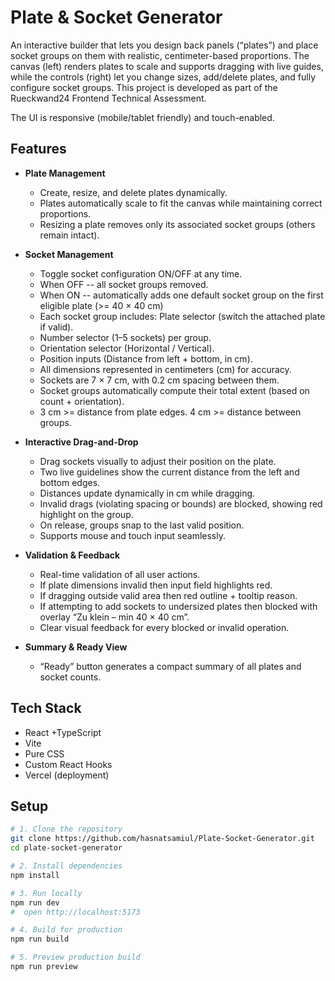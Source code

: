 # Plate & Socket Generator

An interactive builder that lets you design back panels (“plates”) and place socket groups on them with realistic, centimeter-based proportions. The canvas (left) renders plates to scale and supports dragging with live guides, while the controls (right) let you change sizes, add/delete plates, and fully configure socket groups.
This project is developed as part of the Rueckwand24 Frontend Technical Assessment.

The UI is responsive (mobile/tablet friendly) and touch-enabled.

## Features

- **Plate Management**
  - Create, resize, and delete plates dynamically.
  - Plates automatically scale to fit the canvas while maintaining correct proportions.
  - Resizing a plate removes only its associated socket groups (others remain intact).

- **Socket Management**
  - Toggle socket configuration ON/OFF at any time.
  - When OFF -- all socket groups removed.
  - When ON -- automatically adds one default socket group on the first eligible plate (>= 40 × 40 cm)
  - Each socket group includes: Plate selector (switch the attached plate if valid).
  - Number selector (1–5 sockets) per group.
  - Orientation selector (Horizontal / Vertical).
  - Position inputs (Distance from left + bottom, in cm).
  - All dimensions represented in centimeters (cm) for accuracy.
  - Sockets are 7 × 7 cm, with 0.2 cm spacing between them.
  - Socket groups automatically compute their total extent (based on count + orientation).
  - 3 cm >= distance from plate edges. 4 cm >= distance between groups.

- **Interactive Drag-and-Drop**
  - Drag sockets visually to adjust their position on the plate.
  - Two live guidelines show the current distance from the left and bottom edges.
  - Distances update dynamically in cm while dragging.
  - Invalid drags (violating spacing or bounds) are blocked, showing red highlight on the group.
  - On release, groups snap to the last valid position.
  - Supports mouse and touch input seamlessly.

- **Validation & Feedback**
  - Real-time validation of all user actions.
  - If plate dimensions invalid then input field highlights red.
  - If dragging outside valid area then red outline + tooltip reason.
  - If attempting to add sockets to undersized plates then blocked with overlay “Zu klein – min 40 × 40 cm”.
  - Clear visual feedback for every blocked or invalid operation.
 
- **Summary & Ready View**
  - “Ready” button generates a compact summary of all plates and socket counts.

## Tech Stack
  - React +TypeScript
  - Vite
  - Pure CSS
  - Custom React Hooks
  - Vercel (deployment)

## Setup

```bash
# 1. Clone the repository
git clone https://github.com/hasnatsamiul/Plate-Socket-Generator.git
cd plate-socket-generator

# 2. Install dependencies
npm install

# 3. Run locally
npm run dev
#  open http://localhost:5173

# 4. Build for production
npm run build

# 5. Preview production build
npm run preview
```
 

